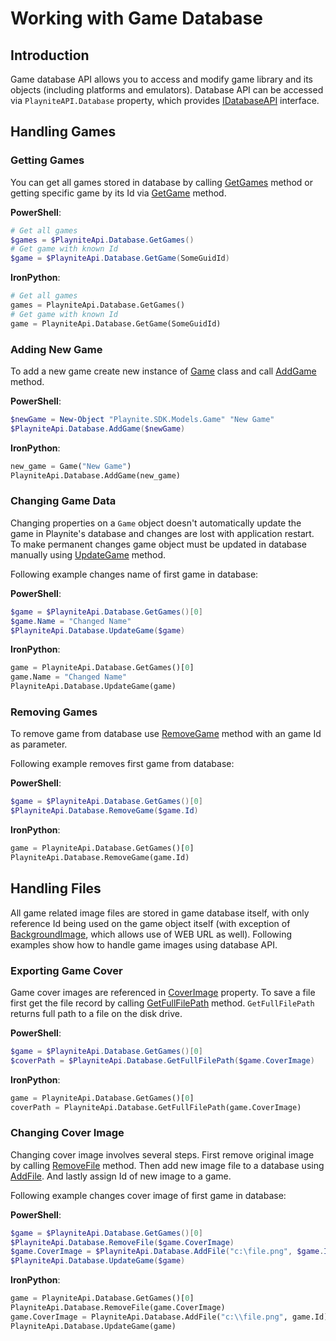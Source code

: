 Working with Game Database
=====================

Introduction
---------------------
Game database API allows you to access and modify game library and its objects (including platforms and emulators). Database API can be accessed via `PlayniteAPI.Database` property, which provides [IDatabaseAPI](xref:Playnite.SDK.IGameDatabaseAPI) interface.

Handling Games
---------------------

### Getting Games

You can get all games stored in database by calling [GetGames](xref:Playnite.SDK.IGameDatabaseAPI.GetGames) method or getting specific game by its Id via [GetGame](xref:Playnite.SDK.IGameDatabaseAPI.GetGame(System.Guid)) method.

**PowerShell**:

```powershell
# Get all games
$games = $PlayniteApi.Database.GetGames()
# Get game with known Id
$game = $PlayniteApi.Database.GetGame(SomeGuidId)
```

**IronPython**:

```python
# Get all games
games = PlayniteApi.Database.GetGames()
# Get game with known Id
game = PlayniteApi.Database.GetGame(SomeGuidId)
```

### Adding New Game

To add a new game create new instance of [Game](xref:Playnite.SDK.Models.Game) class and call [AddGame](xref:Playnite.SDK.IGameDatabaseAPI.AddGame(Playnite.SDK.Models.Game)) method.

**PowerShell**:

```powershell
$newGame = New-Object "Playnite.SDK.Models.Game" "New Game"
$PlayniteApi.Database.AddGame($newGame)
```

**IronPython**:

```python
new_game = Game("New Game")
PlayniteApi.Database.AddGame(new_game)
```

### Changing Game Data

Changing properties on a `Game` object doesn't automatically update the game in Playnite's database and changes are lost with application restart. To make permanent changes game object must be updated in database manually using [UpdateGame](xref:Playnite.SDK.IGameDatabaseAPI.UpdateGame(Playnite.SDK.Models.Game)) method.

Following example changes name of first game in database:

**PowerShell**:

```powershell
$game = $PlayniteApi.Database.GetGames()[0]
$game.Name = "Changed Name"
$PlayniteApi.Database.UpdateGame($game)
```

**IronPython**:

```python
game = PlayniteApi.Database.GetGames()[0]
game.Name = "Changed Name"
PlayniteApi.Database.UpdateGame(game)
```

### Removing Games

To remove game from database use [RemoveGame](xref:Playnite.SDK.IGameDatabaseAPI.RemoveGame(System.Guid)) method with an game Id as parameter.

Following example removes first game from database:

**PowerShell**:

```powershell
$game = $PlayniteApi.Database.GetGames()[0]
$PlayniteApi.Database.RemoveGame($game.Id)
```

**IronPython**:

```python
game = PlayniteApi.Database.GetGames()[0]
PlayniteApi.Database.RemoveGame(game.Id)
```

Handling Files
---------------------

All game related image files are stored in game database itself, with only reference Id being used on the game object itself (with exception of [BackgroundImage](xref:Playnite.SDK.Models.Game.BackgroundImage), which allows use of WEB URL as well). Following examples show how to handle game images using database API.

### Exporting Game Cover

Game cover images are referenced in [CoverImage](xref:Playnite.SDK.Models.Game.CoverImage) property. To save a file first get the file record by calling [GetFullFilePath](xref:Playnite.SDK.IGameDatabaseAPI.GetFullFilePath(System.String)) method. `GetFullFilePath` returns full path to a file on the disk drive.

**PowerShell**:

```powershell
$game = $PlayniteApi.Database.GetGames()[0]
$coverPath = $PlayniteApi.Database.GetFullFilePath($game.CoverImage)
```

**IronPython**:

```python
game = PlayniteApi.Database.GetGames()[0]
coverPath = PlayniteApi.Database.GetFullFilePath(game.CoverImage)
```

### Changing Cover Image

Changing cover image involves several steps. First remove original image by calling [RemoveFile](xref:Playnite.SDK.IGameDatabaseAPI.RemoveFile(System.String)) method. Then add new image file to a database using [AddFile](xref:Playnite.SDK.IGameDatabaseAPI.AddFile(System.String,System.Guid)). And lastly assign Id of new image to a game.

Following example changes cover image of first game in database:

**PowerShell**:

```powershell
$game = $PlayniteApi.Database.GetGames()[0]
$PlayniteApi.Database.RemoveFile($game.CoverImage)
$game.CoverImage = $PlayniteApi.Database.AddFile("c:\file.png", $game.Id)
$PlayniteApi.Database.UpdateGame($game)
```

**IronPython**:

```python
game = PlayniteApi.Database.GetGames()[0]
PlayniteApi.Database.RemoveFile(game.CoverImage)
game.CoverImage = PlayniteApi.Database.AddFile("c:\\file.png", game.Id)
PlayniteApi.Database.UpdateGame(game)
```